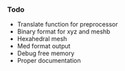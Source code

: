 ### Todo

- Translate function for preprocessor
- Binary format for xyz and meshb
- Hexahedral mesh
- Med format output
- Debug free memory
- Proper documentation
